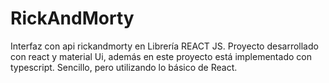 # RickAndMorty
Interfaz con api rickandmorty en Librería REACT JS.
Proyecto desarrollado con react y material Ui, además en este proyecto está implementado con typescript. Sencillo, pero utilizando lo básico de React. 
